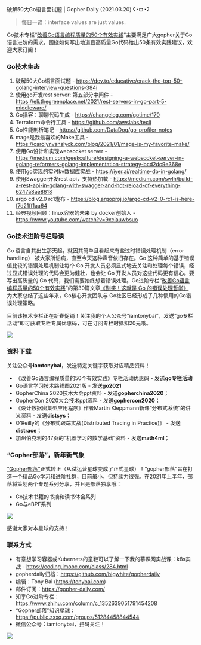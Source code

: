 破解50大Go语言面试题 | Gopher Daily (2021.03.20) ʕ◔ϖ◔ʔ

>每日一谚：interface values are just values.

Go技术专栏“[改善Go语⾔编程质量的50个有效实践](https://www.imooc.com/read/87)”主要满足广大gopher关于Go语言进阶的需求，围绕如何写出地道且高质量Go代码给出50条有效实践建议，欢迎大家订阅！

### Go技术生态

1. 破解50大Go语言面试题 - https://dev.to/educative/crack-the-top-50-golang-interview-questions-384i
2. 使用go开发rest server: 第五部分中间件 - https://eli.thegreenplace.net/2021/rest-servers-in-go-part-5-middleware/
3. Go播客：聊聊代码生成 - https://changelog.com/gotime/170
4. Terraform命令行工具 - https://github.com/awslabs/tecli
5. Go性能剖析笔记 - https://github.com/DataDog/go-profiler-notes
6. mage是我最喜欢的Make工具 - https://carolynvanslyck.com/blog/2021/01/mage-is-my-favorite-make/
7. 使用Go设计和实现websocket server - https://medium.com/geekculture/designing-a-websocket-server-in-golang-reformers-golang-implementation-strategy-bcd2dc9e368e
8. 使用go实现的实时kv数据库实战 - https://iyer.ai/realtime-db-in-golang/
9. 使用Swagger开发rest api，支持热加载 - https://medium.com/swlh/build-a-rest-api-in-golang-with-swagger-and-hot-reload-of-everything-6247a8ae8618
10. argo cd v2.0 rc1发布 - https://blog.argoproj.io/argo-cd-v2-0-rc1-is-here-f7d21ff1aa64
11. 经典视频回顾：linux容器的未来 by docker创始人 -  https://www.youtube.com/watch?v=9xciauwbsuo


### Go技术进阶专栏导读

Go 语言自其出生那天起，就因其简单且看起来有些过时错误处理机制（error handling） 被大家所诟病，直至今天这种声音依旧存在。Go 这种简单的基于错误值比较的错误处理机制让每个 Go 开发人员必须显式地去关注和处理每个错误，经过显式错误处理的代码会更为健壮，也会让 Go 开发人员对这些代码更有信心。要写出高质量的 Go 代码，我们需要始终想着错误处理。Go进阶专栏“[改善Go语⾔编程质量的50个有效实践](https://mp.weixin.qq.com/s/RThCEQOdytQxwrMP7XRTRw)”的第30篇文章[《别笑！这就是 Go 的错误处理哲学》](https://www.imooc.com/read/87/article/2433) 为大家总结了这些年来，Go核心开发团队与 Go社区已经形成了几种惯用的Go错误处理策略。 

目前该技术专栏正在新春促销！关注我的个人公众号“iamtonybai”，发送“go专栏活动”即可获取专栏专属优惠码，可在订阅专栏时抵扣20元哦。

![](http://image.tonybai.com/img/202011/go-column-pgo-with-qr-and-text.png)


### 资料下载

关注公众号**iamtonybai**，发送特定关键字获取对应精品资料！

* 《改善Go语⾔编程质量的50个有效实践》专栏活动优惠码 - 发送**go专栏活动**
* Go语言学习技术路线图2021版 - 发送**go2021**
* GopherChina 2020技术大会ppt资料 - 发送**gopherchina2020**；
* GopherCon 2020大会技术ppt资料 - 发送**gophercon2020**；
* 《设计数据密集型应用程序》作者Martin Kleppmann新课“分布式系统”的讲义资料 - 发送**distsys**；
* O'Reilly的《分布式跟踪实战(Distributed Tracing in Practice)》 - 发送**distrace**；
* 加州伯克利的47页的“机器学习的数学基础”资料 - 发送**math4ml**；

### “Gopher部落”，新年新气象

[“Gopher部落”](https://mp.weixin.qq.com/s/jUqAL7hf2GmMun64BJufEA)正式转正（从试运营星球变成了正式星球）！“gopher部落”旨在打造一个精品Go学习和进阶社群，目前虽小，但持续力很强。在2021年上半年，部落将策划两个专题系列分享，并且是部落独享哦：

* Go技术书籍的书摘和读书体会系列
* Go与eBPF系列

![](http://image.tonybai.com/img/202103/gopher-tribe-zsxq-card.png)

感谢大家对本星球的支持！

### 联系方式

* 有意想学习容器或Kubernets的童鞋可以了解一下我的慕课网实战课：k8s实战 - https://coding.imooc.com/class/284.html
* gopherdaily归档：https://github.com/bigwhite/gopherdaily
* 编辑：Tony Bai (https://tonybai.com)
* 邮件订阅：https://gopher-daily.com/
* 知乎Go进阶专栏：https://www.zhihu.com/column/c_1352639051791454208
* “Gopher部落”知识星球：https://public.zsxq.com/groups/51284458844544
* 微信公众号：iamtonybai，扫码关注！

![](http://image.tonybai.com/img/202011/qrcode_for_iamtonybai.jpg)
